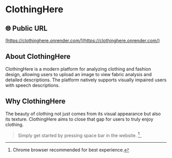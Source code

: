# ClothingHere
## 🌐 Public URL

[https://clothinghere.onrender.com/](https://clothinghere.onrender.com/)

## About ClothingHere

ClothingHere is a modern platform for analyzing clothing and fashion design, allowing users to upload
an image to view fabric analysis and detailed descriptions. The platform natively supports
visually impaired users with speech descriptions. 


## Why ClothingHere

The beauty of clothing not just comes from its visual appearance but also its texture. 
ClothingHere aims to close that gap for users to truly enjoy clothing.
 

> Simply get started by pressing space bar in the website. [^1]_

[^1]: Chrome browser recommended for best experience.